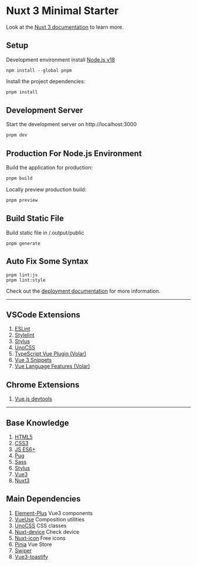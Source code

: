 # Nuxt 3 Minimal Starter
Look at the [Nuxt 3 documentation](https://nuxt.com/docs/getting-started/introduction) to learn more.

## Setup
Development environment install [Node.js v18](https://nodejs.org)
```
npm install --global pnpm
```
Install the project dependencies:
```bash
pnpm install
```

## Development Server
Start the development server on http://localhost:3000
```bash
pnpm dev
```

## Production For Node.js Environment
Build the application for production:
```bash
pnpm build
```

Locally preview production build:
```bash
pnpm preview
```

## Build Static File
Build static file in /.output/public
```
pnpm generate
```

## Auto Fix Some Syntax
```
pnpm lint:js
pnpm lint:style
```

Check out the [deployment documentation](https://nuxt.com/docs/getting-started/deployment) for more information.

---
## VSCode Extensions
1. [ESLint](https://marketplace.visualstudio.com/items?itemName=dbaeumer.vscode-eslint)
1. [Stylelint](https://marketplace.visualstudio.com/items?itemName=stylelint.vscode-stylelint)
1. [Stylus](https://marketplace.visualstudio.com/items?itemName=sysoev.language-stylus)
1. [UnoCSS](https://marketplace.visualstudio.com/items?itemName=antfu.unocss)
1. [TypeScript Vue Plugin (Volar)](https://marketplace.visualstudio.com/items?itemName=Vue.vscode-typescript-vue-plugin)
1. [Vue 3 Snippets](https://marketplace.visualstudio.com/items?itemName=hollowtree.vue-snippets)
1. [Vue Language Features (Volar)](https://marketplace.visualstudio.com/items?itemName=Vue.volar)

## Chrome Extensions
1. [Vue.js devtools](https://chrome.google.com/webstore/detail/vuejs-devtools/nhdogjmejiglipccpnnnanhbledajbpd)
---
## Base Knowledge
1. [HTML5](https://www.w3schools.com/html/)
1. [CSS3](https://www.w3schools.com/css/default.asp)
1. [JS ES6+](https://www.w3schools.com/js/js_versions.asp)
1. [Pug](https://pugjs.org/language/attributes.html)
1. [Sass](https://www.w3schools.com/sass/default.php)
1. [Stylus](https://stylus-lang.com/docs/)
1. [Vue3](https://vuejs.org/)
1. [Nuxt3](https://nuxt.com/)

## Main Dependencies
1. [Element-Plus](https://element-plus.org/) Vue3 components
1. [VueUse](https://vueuse.org/) Composition utilities
1. [UnoCSS](https://github.com/unocss/unocss) CSS classes
1. [Nuxt-device](https://github.com/nuxt-community/device-module#readme) Check device
1. [Nuxt-icon](https://github.com/nuxt-modules/icon) Free icons
1. [Pinia](https://pinia.vuejs.org/) Vue Store
1. [Swiper](https://swiperjs.com/)
1. [Vue3-toastify](https://vue3-toastify.js-bridge.com/)